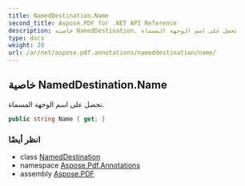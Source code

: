 ```yaml
---
title: NamedDestination.Name
second_title: Aspose.PDF for .NET API Reference
description: خاصية NamedDestination. تحصل على اسم الوجهة المسماة
type: docs
weight: 20
url: /ar/net/aspose.pdf.annotations/nameddestination/name/
---
```

## خاصية NamedDestination.Name

تحصل على اسم الوجهة المسماة.

```csharp
public string Name { get; }
```

### انظر أيضًا

* class [NamedDestination](../)
* namespace [Aspose.Pdf.Annotations](../../../aspose.pdf.annotations/)
* assembly [Aspose.PDF](../../../)